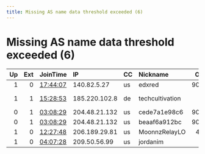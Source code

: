 ```yaml
---
title: Missing AS name data threshold exceeded (6)
---
```


# Missing AS name data threshold exceeded (6)

|   Up |   Ext | JoinTime                                                                                            | IP            | CC   | Nickname        |   ORp |   Dirp | Version       | Contact                   | OS    |   eFamMembers |
|-----:|------:|:----------------------------------------------------------------------------------------------------|:--------------|:-----|:----------------|------:|-------:|:--------------|:--------------------------|:------|--------------:|
|    1 |     0 | [17:44:07](https://metrics.torproject.org/rs.html#details/3C91562FE0788D03DEFCCDF079A2EEEF2D67D646) | 140.82.5.27   | us   | edxred          |  9001 |      0 | 0.3.3.7       | None                      | Linux |             1 |
|    1 |     1 | [15:28:53](https://metrics.torproject.org/rs.html#details/D6D6B6614C9EF2DAD13AC0C94487AD8ED3B6877F) | 185.220.102.8 | de   | techcultivation |    80 |      0 | 0.3.4.2-alpha | https://www.torservers.ne | Linux |             1 |
|    0 |     1 | [03:08:29](https://metrics.torproject.org/rs.html#details/86E2E5CF159D39DA5F3BEF5AE6814D6C95C1BCCF) | 204.48.21.132 | us   | cede7a1e98c6    |  9001 |      0 | 0.3.1.10      | None                      | Linux |             1 |
|    0 |     1 | [03:08:29](https://metrics.torproject.org/rs.html#details/AB1DB297557EC2B4FD9E7BA7A818375BCC06C39B) | 204.48.21.132 | us   | beaaf6a912bc    |  9001 |      0 | 0.3.1.10      | None                      | Linux |             1 |
|    1 |     0 | [12:27:48](https://metrics.torproject.org/rs.html#details/D1F1064B3BAE0AFEED1FAC500CC0EF767D682D1A) | 206.189.29.81 | us   | MoonnzRelayLO   |   445 |      0 | 0.3.2.10      | None                      | Linux |             1 |
|    1 |     0 | [04:07:28](https://metrics.torproject.org/rs.html#details/1DB505A52322D7EAAAB4D5B0F27763C0BF00B2F0) | 209.50.56.99  | us   | jordanim        |    21 |      0 | 0.3.3.7       | me@jordan.im              | Linux |             1 |

